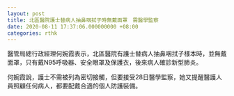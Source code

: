 ```yaml
---
layout: post
title: 北區醫院護士替病人抽鼻咽拭子時無戴面罩　需醫學監察
date: 2020-08-11 17:37:06.000000000 +08:00
categories: rthk
---
```


醫管局總行政經理何婉霞表示，北區醫院有護士替病人抽鼻咽拭子樣本時，並無戴面罩，只有戴N95呼吸器、安全眼罩及保護衣，後來病人確診新型肺炎。

何婉霞說，護士不需被列為密切接觸，但要接受28日醫學監察，她又提醒醫護人員照顧任何病人，都要配戴合適的個人防護裝備。

